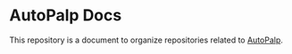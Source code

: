 # AutoPalp Docs

This repository is a document to organize repositories related to [AutoPalp](https://github.com/makelab-kaist/AutoPalp2).